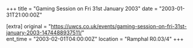 +++
title = "Gaming Session on Fri 31st January 2003"
date = "2003-01-31T21:00:00Z"

[extra]
original = "https://uwcs.co.uk/events/gaming-session-on-fri-31st-january-2003-1474488937511/"    
ent_time = "2003-02-01T04:00:00Z"
location = "Ramphal R0.03/4"
+++




